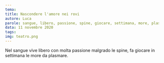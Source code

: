 ```yaml
---
tema:
title: Nascondere l'amore nei rovi
autore: Luca
parole: sangue, libero, passione, spine, giocare, settimana, more, plasmare
data: 11 novembre 2020
tags: 
img: teatro.png
---
```

Nel sangue vive libero con molta passione malgrado le spine, fa giocare in settimana le more da plasmare.
